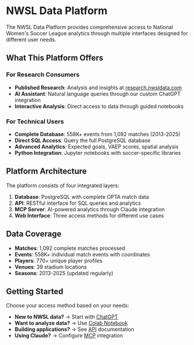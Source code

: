 # NWSL Data Platform

The NWSL Data Platform provides comprehensive access to National Women's Soccer League analytics through multiple interfaces designed for different user needs.

## What This Platform Offers

### For Research Consumers
- **Published Research**: Analysis and insights at [research.nwsldata.com](https://research.nwsldata.com)
- **AI Assistant**: Natural language queries through our custom ChatGPT integration
- **Interactive Analysis**: Direct access to data through guided notebooks

### For Technical Users
- **Complete Database**: 558K+ events from 1,092 matches (2013-2025)
- **Direct SQL Access**: Query the full PostgreSQL database
- **Advanced Analytics**: Expected goals, VAEP scores, spatial analysis
- **Python Integration**: Jupyter notebooks with soccer-specific libraries

## Platform Architecture

The platform consists of four integrated layers:

1. **Database**: PostgreSQL with complete OPTA match data
2. **API**: RESTful interface for SQL queries and analytics
3. **MCP Server**: AI-powered analytics through Claude integration
4. **Web Interface**: Three access methods for different use cases

## Data Coverage

- **Matches**: 1,092 complete matches processed
- **Events**: 558K+ individual match events with coordinates
- **Players**: 770+ unique player profiles
- **Venues**: 39 stadium locations
- **Seasons**: 2013-2025 (updated regularly)

## Getting Started

Choose your access method based on your needs:

- **New to NWSL data?** → Start with [ChatGPT](chatgpt.md)
- **Want to analyze data?** → Use [Colab Notebook](colab-notebook.md)
- **Building applications?** → See [API](api.md) documentation
- **Using Claude?** → Configure [MCP](mcp.md) integration